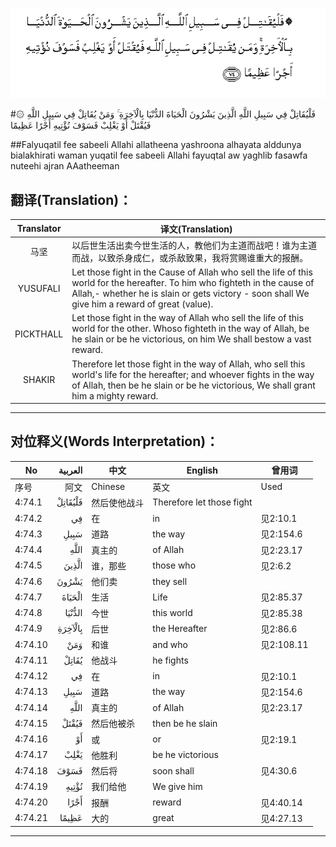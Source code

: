 ![004:074](images/004_074.gif)

#۞ فَلْيُقَاتِلْ فِي سَبِيلِ اللَّهِ الَّذِينَ يَشْرُونَ الْحَيَاةَ الدُّنْيَا بِالْآخِرَةِ ۚ وَمَنْ يُقَاتِلْ فِي سَبِيلِ اللَّهِ فَيُقْتَلْ أَوْ يَغْلِبْ فَسَوْفَ نُؤْتِيهِ أَجْرًا عَظِيمًا 

##Falyuqatil fee sabeeli Allahi allatheena yashroona alhayata alddunya bialakhirati waman yuqatil fee sabeeli Allahi fayuqtal aw yaghlib fasawfa nuteehi ajran AAatheeman 

## 翻译(Translation)：

| Translator | 译文(Translation)                                            |
| :--------: | ------------------------------------------------------------ |
|    马坚    | 以后世生活出卖今世生活的人，教他们为主道而战吧！谁为主道而战，以致杀身成仁，或杀敌致果，我将赏赐谁重大的报酬。 |
|  YUSUFALI  | Let those fight in the Cause of Allah who sell the life of this world for the hereafter. To him who fighteth in the cause of Allah,- whether he is slain or gets victory - soon shall We give him a reward of great (value). |
| PICKTHALL  | Let those fight in the way of Allah who sell the life of this world for the other. Whoso fighteth in the way of Allah, be he slain or be he victorious, on him We shall bestow a vast reward. |
|   SHAKIR   | Therefore let those fight in the way of Allah, who sell this world's life for the hereafter; and whoever fights in the way of Allah, then be he slain or be he victorious, We shall grant him a mighty reward. |

---

## 对位释义(Words Interpretation)：

| No   | العربية | 中文    | English | 曾用词 |
| ---- | ------: | ------- | ------- | ------ |
| 序号 |    阿文 | Chinese | 英文    | Used   |
| 4:74.1  | فَلْيُقَاتِلْ | 然后使他战斗 | Therefore let those fight |            |
| 4:74.2  | فِي      | 在           | in                        | 见2:10.1   |
| 4:74.3  | سَبِيلِ    | 道路         | the way                   | 见2:154.6  |
| 4:74.4  | اللَّهِ    | 真主的       | of Allah                  | 见2:23.17  |
| 4:74.5  | الَّذِينَ   | 谁，那些     | those who                 | 见2:6.2    |
| 4:74.6  | يَشْرُونَ   | 他们卖       | they sell                 |            |
| 4:74.7  | الْحَيَاةَ  | 生活         | Life                      | 见2:85.37  |
| 4:74.8  | الدُّنْيَا  | 今世         | this world                | 见2:85.38  |
| 4:74.9  | بِالْآخِرَةِ | 后世         | the Hereafter             | 见2:86.6   |
| 4:74.10 | وَمَنْ     | 和谁         | and who                   | 见2:108.11 |
| 4:74.11 | يُقَاتِلْ   | 他战斗       | he fights                 |            |
| 4:74.12 | فِي      | 在           | in                        | 见2:10.1   |
| 4:74.13 | سَبِيلِ    | 道路         | the way                   | 见2:154.6  |
| 4:74.14 | اللَّهِ    | 真主的       | of Allah                  | 见2:23.17  |
| 4:74.15 | فَيُقْتَلْ   | 然后他被杀   | then be he slain          |            |
| 4:74.16 | أَوْ      | 或           | or                        | 见2:19.1   |
| 4:74.17 | يَغْلِبْ    | 他胜利       | be he victorious          |            |
| 4:74.18 | فَسَوْفَ    | 然后将       | soon shall                | 见4:30.6   |
| 4:74.19 | نُؤْتِيهِ   | 我们给他     | We give him               |            |
| 4:74.20 | أَجْرًا    | 报酬         | reward                    | 见4:40.14  |
| 4:74.21 | عَظِيمًا   | 大的         | great                     | 见4:27.13  |

---
